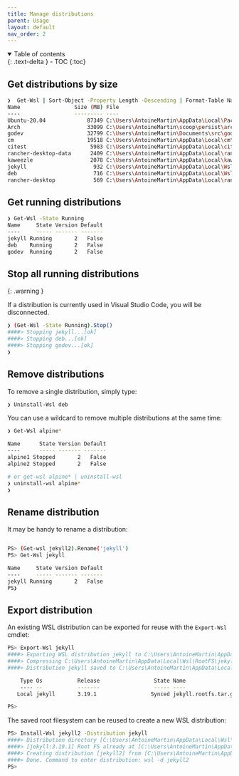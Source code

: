 ```yaml
---
title: Manage distributions
parent: Usage
layout: default
nav_order: 2
---
```


<!-- markdownlint-disable MD033 -->
<details open markdown="block">
  <summary>Table of contents</summary>{: .text-delta }
- TOC
{:toc}
</details>
<!-- markdownlint-enable MD033 -->

## Get distributions by size

```bash
❯  Get-Wsl | Sort-Object -Property Length -Descending | Format-Table Name, @{Label="Size (MB)"; Expression={ $_.Length/1Mb }}, @{Label="File"; Expression={$_.BlockFile.FullName}}
Name                 Size (MB) File
----                 --------- ----
Ubuntu-20.04             87349 C:\Users\AntoineMartin\AppData\Local\Packages\CanonicalGroupLimited.Ubuntu20.04onWindows_79rhkp1fndgsc\LocalState\ext4.vhdx
Arch                     33099 C:\Users\AntoineMartin\scoop\persist\archwsl\data\ext4.vhdx
godev                    32799 C:\Users\AntoineMartin\Documents\src\godev\ext4.vhdx
cm                       19518 C:\Users\AntoineMartin\AppData\Local\cm\ext4.vhdx
citest                    5983 C:\Users\AntoineMartin\AppData\Local\citest\ext4.vhdx
rancher-desktop-data      2409 C:\Users\AntoineMartin\AppData\Local\rancher-desktop\distro-data\ext4.vhdx
kaweezle                  2078 C:\Users\AntoineMartin\AppData\Local\kaweezle\kaweezle\ext4.vhdx
jekyll                     932 C:\Users\AntoineMartin\AppData\Local\Wsl\jekyll\ext4.vhdx
deb                        716 C:\Users\AntoineMartin\AppData\Local\Wsl\deb\ext4.vhdx
rancher-desktop            569 C:\Users\AntoineMartin\AppData\Local\rancher-desktop\distro\ext4.vhdx
```

## Get running distributions

```bash
❯ Get-Wsl -State Running
Name     State Version Default
----     ----- ------- -------
jekyll Running       2   False
deb    Running       2   False
godev  Running       2   False
```

## Stop all running distributions

{: .warning }

If a distribution is currently used in Visual Studio Code, you will be
disconnected.

```bash
❯ (Get-Wsl -State Running).Stop()
####> Stopping jekyll...[ok]
####> Stopping deb...[ok]
####> Stopping godev...[ok]
❯
```

## Remove distributions

To remove a single distribution, simply type:

```bash
❯ Uninstall-Wsl deb
```

You can use a wildcard to remove multiple distributions at the same time:

```bash
❯ Get-Wsl alpine*

Name      State Version Default
----      ----- ------- -------
alpine1 Stopped       2   False
alpine2 Stopped       2   False

# or get-wsl alpine* | uninstall-wsl
❯ uninstall-wsl alpine*
❯
```

## Rename distribution

It may be handy to rename a distribution:

```bash

PS> (Get-wsl jekyll2).Rename('jekyll')
PS> Get-Wsl jekyll

Name     State Version Default
----     ----- ------- -------
jekyll Running       2   False
PS❯
```

## Export distribution

An existing WSL distribution can be exported for reuse with the `Export-Wsl`
cmdlet:

```bash
PS> Export-Wsl jekyll
####> Exporting WSL distribution jekyll to C:\Users\AntoineMartin\AppData\Local\Wsl\RootFS\jekyll.rootfs.tar...
####> Compressing C:\Users\AntoineMartin\AppData\Local\Wsl\RootFS\jekyll.rootfs.tar to C:\Users\AntoineMartin\AppData\Local\Wsl\RootFS\jekyll.rootfs.tar.gz...
####> Distribution jekyll saved to C:\Users\AntoineMartin\AppData\Local\Wsl\RootFS\jekyll.rootfs.tar.gz.

    Type Os           Release                 State Name
    ---- --           -------                 ----- ----
   Local jekyll       3.19.1                 Synced jekyll.rootfs.tar.gz

PS>
```

The saved root filesystem can be reused to create a new WSL distribution:

```bash
PS> Install-Wsl jekyll2 -Distribution jekyll
####> Distribution directory [C:\Users\AntoineMartin\AppData\Local\Wsl\jekyll2] already exists.
####> [jekyll:3.19.1] Root FS already at [C:\Users\AntoineMartin\AppData\Local\Wsl\RootFS\jekyll.rootfs.tar.gz].
####> Creating distribution [jekyll2] from [C:\Users\AntoineMartin\AppData\Local\Wsl\RootFS\jekyll.rootfs.tar.gz]...
####> Done. Command to enter distribution: wsl -d jekyll2
PS>
```
